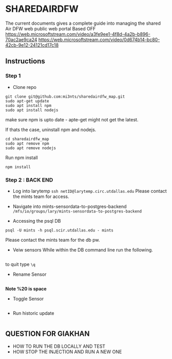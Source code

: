 # SHAREDAIRDFW
The current documents gives a complete guide into managing the shared Air DFW web public web portal
Based OFF 
https://web.microsoftstream.com/video/a3fe9ee1-4f8d-4a2b-b896-70ac2ae9ca24
https://web.microsoftstream.com/video/0d674b14-bc80-42cb-9e12-24121cd17c18

## Instructions

### Step 1 

- Clone repo 
```
git clone git@github.com:mi3nts/sharedairdfw_map.git
sudo apt-get update
sudo apt install npm 
sudo apt install nodejs
```
make sure npm is upto date - apte-get might not get the latest. 

If thats the case, uninstall npm and nodejs.
```
cd sharedairdfw_map
sudo apt remove npm
sudo apt remove nodejs
```

Run npm install 
```
npm install 
```

### Step 2 : BACK END 
- Log into larytemp
```ssh netID@larytemp.circ.utdallas.edu```
Please contact the mints team for access. 

- Navigate into  mints-sensordata-to-postgres-backend
```/mfs/io/groups/lary/mints-sensordata-to-postgres-backend```

- Accessing the psql DB 
```
psql -U mints -h psql.scir.utdallas.edu - mints

```
Please contact the mints team for the db pw.

- Veiw sensors
While within the DB command line run the following.
``` SELECT sensors_id, sensors_name, FROM sensor_meta;
```
to quit type `\q`



- Rename Sensor 
``` curl localhost:3200/rename_sensors/SENSORID/NEWLABEL
```
**Note %20 is space**

- Toggle Sensor 
``` curl localhost:3200/toggle_sensors/SENSORID
```

 - Run historic update  
``` python3 updateHistorical.py
```
 
## QUESTION FOR GIAKHAN  
- HOW TO RUN THE DB LOCALLY AND TEST 
- HOW STOP THE INJECTION AND RUN A NEW ONE 

